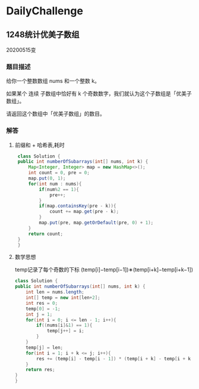 # DailyChallenge

## 1248统计优美子数组

20200515变

### 题目描述

给你一个整数数组 nums 和一个整数 k。

如果某个 连续 子数组中恰好有 k 个奇数数字，我们就认为这个子数组是「优美子数组」。

请返回这个数组中「优美子数组」的数目。

### 解答

1. 前缀和 + 哈希表,耗时

   ```java
    class Solution {
    public int numberOfSubarrays(int[] nums, int k) {
        Map<Integer, Integer> map = new HashMap<>();
        int count = 0, pre = 0;
        map.put(0, 1);
        for(int num : nums){
            if(num%2 == 1){
                pre++;
            }
            if(map.containsKey(pre - k)){
                count += map.get(pre - k);
            }
            map.put(pre, map.getOrDefault(pre, 0) + 1);
        }
        return count;
    }
    }

   ```

2. 数学思想

    temp记录了每个奇数的下标
    (temp[i]−temp[i−1])∗(temp[i+k]−temp[i+k−1])

    ```java
    class Solution {
    public int numberOfSubarrays(int[] nums, int k) {
        int len = nums.length;
        int[] temp = new int[len+2];
        int res = 0;
        temp[0] = -1;
        int j = 1;
        for(int i = 0; i <= len - 1; i++){
            if((nums[i]&1) == 1){
                temp[j++] = i;
            }
        }
        temp[j] = len;
        for(int i = 1; i + k <= j; i++){
            res += (temp[i] - temp[i - 1]) * (temp[i + k] - temp[i + k - 1]);
        }
        return res;
    }
    }
    ```
